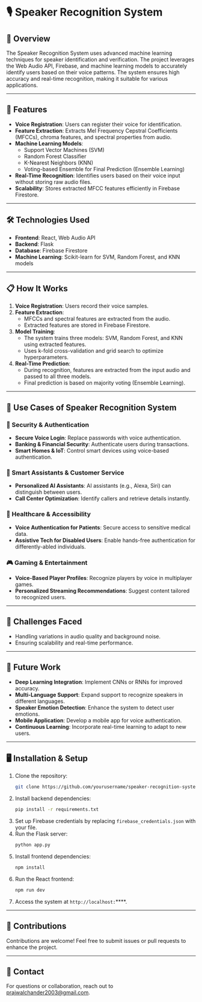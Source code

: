 # 🎙️ Speaker Recognition System

## 📌 Overview

The Speaker Recognition System uses advanced machine learning techniques for speaker identification and verification. The project leverages the Web Audio API, Firebase, and machine learning models to accurately identify users based on their voice patterns. The system ensures high accuracy and real-time recognition, making it suitable for various applications.

---

## 🚀 Features

- **Voice Registration**: Users can register their voice for identification.
- **Feature Extraction**: Extracts Mel Frequency Cepstral Coefficients (MFCCs), chroma features, and spectral properties from audio.
- **Machine Learning Models**:
  - Support Vector Machines (SVM)
  - Random Forest Classifier
  - K-Nearest Neighbors (KNN)
  - Voting-based Ensemble for Final Prediction (Ensemble Learning)
- **Real-Time Recognition**: Identifies users based on their voice input without storing raw audio files.
- **Scalability**: Stores extracted MFCC features efficiently in Firebase Firestore.

---

## 🛠️ Technologies Used

- **Frontend**: React, Web Audio API
- **Backend**: Flask
- **Database**: Firebase Firestore
- **Machine Learning**: Scikit-learn for SVM, Random Forest, and KNN models

---

## 📋 How It Works

1. **Voice Registration**: Users record their voice samples.
2. **Feature Extraction**:
   - MFCCs and spectral features are extracted from the audio.
   - Extracted features are stored in Firebase Firestore.
3. **Model Training**:
   - The system trains three models: SVM, Random Forest, and KNN using extracted features.
   - Uses k-fold cross-validation and grid search to optimize hyperparameters.
4. **Real-Time Prediction**:
   - During recognition, features are extracted from the input audio and passed to all three models.
   - Final prediction is based on majority voting (Ensemble Learning).

---

## 🌟 Use Cases of Speaker Recognition System

### 🔐 Security & Authentication

- **Secure Voice Login**: Replace passwords with voice authentication.
- **Banking & Financial Security**: Authenticate users during transactions.
- **Smart Homes & IoT**: Control smart devices using voice-based authentication.

### 🎤 Smart Assistants & Customer Service

- **Personalized AI Assistants**: AI assistants (e.g., Alexa, Siri) can distinguish between users.
- **Call Center Optimization**: Identify callers and retrieve details instantly.

### 🏥 Healthcare & Accessibility

- **Voice Authentication for Patients**: Secure access to sensitive medical data.
- **Assistive Tech for Disabled Users**: Enable hands-free authentication for differently-abled individuals.

### 🎮 Gaming & Entertainment

- **Voice-Based Player Profiles**: Recognize players by voice in multiplayer games.
- **Personalized Streaming Recommendations**: Suggest content tailored to recognized users.

---

## 🚧 Challenges Faced

- Handling variations in audio quality and background noise.
- Ensuring scalability and real-time performance.

---

## 🔮 Future Work

- **Deep Learning Integration**: Implement CNNs or RNNs for improved accuracy.
- **Multi-Language Support**: Expand support to recognize speakers in different languages.
- **Speaker Emotion Detection**: Enhance the system to detect user emotions.
- **Mobile Application**: Develop a mobile app for voice authentication.
- **Continuous Learning**: Incorporate real-time learning to adapt to new users.

---

## 🖥️ Installation & Setup

1. Clone the repository:
   ```bash
   git clone https://github.com/yourusername/speaker-recognition-system.git
   ```
2. Install backend dependencies:
   ```bash
   pip install -r requirements.txt
   ```
3. Set up Firebase credentials by replacing `firebase_credentials.json` with your file.
4. Run the Flask server:
   ```bash
   python app.py
   ```
5. Install frontend dependencies:
   ```bash
   npm install
   ```
6. Run the React frontend:
   ```bash
   npm run dev
   ```
7. Access the system at `http://localhost:`\*\*\*\*.

---

## 🤝 Contributions

Contributions are welcome! Feel free to submit issues or pull requests to enhance the project.

---

## 📨 Contact

For questions or collaboration, reach out to [prajwalchander2003@gmail.com](mailto\:prajwalchander2003@gmail.com).

